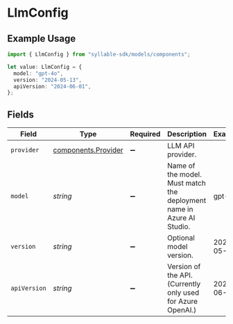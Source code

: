 # LlmConfig

## Example Usage

```typescript
import { LlmConfig } from "syllable-sdk/models/components";

let value: LlmConfig = {
  model: "gpt-4o",
  version: "2024-05-13",
  apiVersion: "2024-06-01",
};
```

## Fields

| Field                                                                 | Type                                                                  | Required                                                              | Description                                                           | Example                                                               |
| --------------------------------------------------------------------- | --------------------------------------------------------------------- | --------------------------------------------------------------------- | --------------------------------------------------------------------- | --------------------------------------------------------------------- |
| `provider`                                                            | [components.Provider](../../models/components/provider.md)            | :heavy_minus_sign:                                                    | LLM API provider.                                                     |                                                                       |
| `model`                                                               | *string*                                                              | :heavy_minus_sign:                                                    | Name of the model. Must match the deployment name in Azure AI Studio. | gpt-4o                                                                |
| `version`                                                             | *string*                                                              | :heavy_minus_sign:                                                    | Optional model version.                                               | 2024-05-13                                                            |
| `apiVersion`                                                          | *string*                                                              | :heavy_minus_sign:                                                    | Version of the API. (Currently only used for Azure OpenAI.)           | 2024-06-01                                                            |